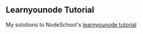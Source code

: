 ## Learnyounode Tutorial
My solutions to NodeSchool's [learnyounode tutorial][learnyounode]

[learnyounode]: https://github.com/rvagg/learnyounode
